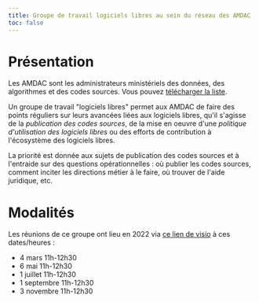 ```yaml
---
title: Groupe de travail logiciels libres au sein du réseau des AMDAC
toc: false
---
```


# Présentation

Les AMDAC sont les administrateurs ministériels des données, des
algorithmes et des codes sources.  Vous pouvez [télécharger la liste](https://www.data.gouv.fr/fr/datasets/liste-des-administrateurs-ministeriels-des-donnees/).

Un groupe de travail "logiciels libres" permet aux AMDAC de faire des
points réguliers sur leurs avancées liées aux logiciels libres, qu'il
s'agisse de la *publication des codes sources*, de la mise en oeuvre
d'une *politique d'utilisation des logiciels libres* ou des efforts de
contribution à l'écosystème des logiciels libres.

La priorité est donnée aux sujets de publication des codes sources et
à l'entraide sur des questions opérationnelles : où publier les codes
sources, comment inciter les directions métier à le faire, où trouver
de l'aide juridique, etc.

# Modalités

Les réunions de ce groupe ont lieu en 2022 via [ce lien de visio](https://webinaire.numerique.gouv.fr//meeting/signin/362/creator/369/hash/84c9902a44b481830388d5d69c808eb669da0a5b) à ces dates/heures :

- 4 mars 11h-12h30
- 6 mai 11h-12h30
- 1 juillet 11h-12h30
- 1 septembre 11h-12h30
- 3 novembre 11h-12h30

